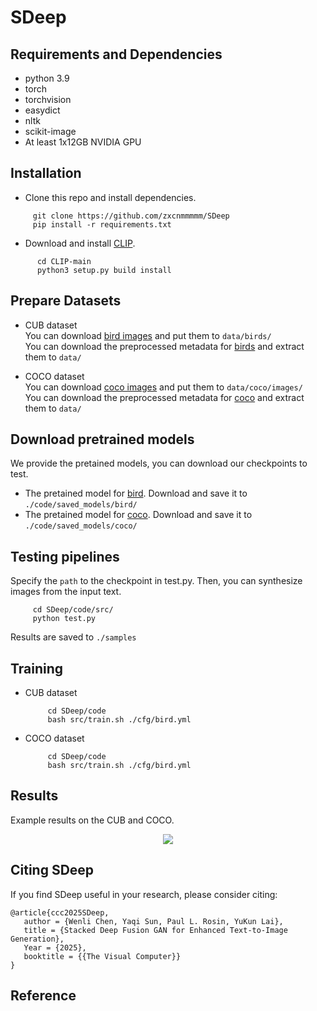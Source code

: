 # SDeep 
## Requirements and Dependencies
- python 3.9
- torch 
- torchvision
- easydict
- nltk
- scikit-image
- At least 1x12GB NVIDIA GPU

## Installation
 - Clone this repo and install dependencies.
  ```
       git clone https://github.com/zxcnmmmmm/SDeep
       pip install -r requirements.txt
  ```
- Download and install [CLIP](https://github.com/openai/CLIP).
```
      cd CLIP-main
      python3 setup.py build install
  ```
  
## Prepare Datasets
- CUB dataset  
You can download [bird images](http://www.vision.caltech.edu/visipedia/CUB-200-2011.html) and put them to ```data/birds/```  
You can download the preprocessed metadata for [birds](https://drive.google.com/file/d/1I6ybkR7L64K8hZOraEZDuHh0cCJw5OUj/view?usp=sharing) and extract them to ```data/```  

- COCO dataset  
You can download [coco images](http://cocodataset.org/#download) and put them to ```data/coco/images/```  
You can download the preprocessed metadata for [coco](https://drive.google.com/file/d/15Fw-gErCEArOFykW3YTnLKpRcPgI_3AB/view?usp=sharing) and extract them to ```data/```    

## Download pretrained models
We provide the pretained models, you can download our checkpoints to test.  
- The pretained model for [bird](https://pan.baidu.com/s/1fJJvURofSG6-N5D4IuVK9g). Download and save it to  ```./code/saved_models/bird/```  
- The pretained model for [coco](https://pan.baidu.com/s/1fJJvURofSG6-N5D4IuVK9g). Download and save it to  ```./code/saved_models/coco/```  

## Testing pipelines
Specify the ```path``` to the checkpoint in test.py. Then, you can synthesize images from the input text. 
  ```
       cd SDeep/code/src/
       python test.py 
  ```
Results are saved to ```./samples``` 

## Training

- CUB dataset 
  ```
       cd SDeep/code
       bash src/train.sh ./cfg/bird.yml
  ```
- COCO dataset
  ```
       cd SDeep/code
       bash src/train.sh ./cfg/bird.yml
  ```

## Results 
Example results on the CUB and COCO.
<div align="center">
  <img src=https://github.com/zxcnmmmmm/SDeep/blob/main/github-domo.jpg>
</div>

## Citing SDeep
If you find SDeep useful in your research, please consider citing:
  ```
  @article{ccc2025SDeep,
     author = {Wenli Chen, Yaqi Sun, Paul L. Rosin, YuKun Lai},
     title = {Stacked Deep Fusion GAN for Enhanced Text-to-Image Generation},
     Year = {2025},
     booktitle = {{The Visual Computer}}
  }
  ```
## Reference
